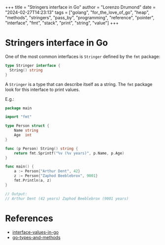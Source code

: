 +++
title = "Stringers interface in Go"
author = "Lorenzo Drumond"
date = "2024-02-27T14:23:13"
tags = ["golang",  "for_the_love_of_go",  "heap",  "methods",  "stringers",  "pass_by",  "programming",  "reference",  "pointer",  "interface",  "fmt",  "stack",  "print",  "string",  "value"]
+++


# Stringers interface in Go
One of the most common interfaces is `Stringer` defined by the `fmt` package:
```go
type Stringer interface {
  String() string
}
```

A `Stringer` is a type that can describe itself as a string. The `fmt` package look for this interface to print values.

E.g.:
```go
package main

import "fmt"

type Person struct {
	Name string
	Age  int
}

func (p Person) String() string {
	return fmt.Sprintf("%v (%v years)", p.Name, p.Age)
}

func main() {
	a := Person{"Arthur Dent", 42}
	z := Person{"Zaphod Beeblebrox", 9001}
	fmt.Println(a, z)
}

// Output:
// Arthur Dent (42 years) Zaphod Beeblebrox (9001 years)
```

# References
- [interface-values-in-go](/wiki/interface-values-in-go/)
- [go-types-and-methods](/wiki/go-types-and-methods/)
